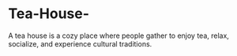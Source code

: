 # Tea-House-
A tea house is a cozy place where people gather to enjoy tea, relax, socialize, and experience cultural traditions.
